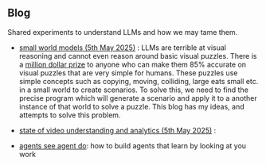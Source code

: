 ## Blog

Shared experiments to understand LLMs and how we may tame them. 

- [small world models (5th May 2025)](test.md) : LLMs are terrible at visual reasoning and cannot even reason around basic visual puzzles. 
There is a [million dollar prize](https://www.arcprize.org) to anyone who can make them 85% accurate on visual puzzles that are very simple for humans.
These puzzles use simple concepts such as copying, moving, colliding, large eats small etc. in a small world to create scenarios. 
To solve this, we need to find the precise program which will generate a scenario and apply it to a another instance of that world to solve a puzzle. 
This blog has my ideas, and attempts to solve this problem. 


- [state of video understanding and analytics (5th May 2025)](video.md) : 


- [agents see agent do](agents.md): how to build agents that learn by looking at you work 